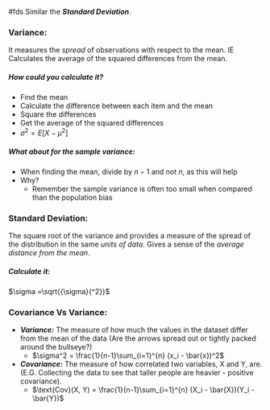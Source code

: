 #fds
Similar the ***Standard Deviation***. 

### Variance:
It measures the *spread* of observations with respect to the mean. IE Calculates the average of the squared differences from the mean. 
##### How could you calculate it?
- Find the mean
- Calculate the difference between each item and the mean
- Square the differences
- Get the average of the squared differences
- ${\sigma}^{2} = E[X-{\mu}^{2}]$
##### What about for the sample variance:
- When finding the mean, divide by $n-1$ and not $n$, as this will help 
- Why?
	- Remember the sample variance is often too small when compared than the population bias

### Standard Deviation:
The square root of the variance and provides a measure of the spread of the distribution in the same *units of data*. Gives a sense of the *average distance from the mean*.  

##### Calculate it:
$\sigma =\sqrt{{\sigma}{^2}}$

### Covariance Vs Variance:
- ***Variance:*** The measure of how much the values in the dataset differ from the mean of the data (Are the arrows spread out or tightly packed around the bullseye?)
	- $\sigma^2 = \frac{1}{n-1}\sum_{i=1}^{n} (x_i - \bar{x})^2$
- ***Covariance:*** The measure of how correlated two variables, X and Y, are. (E.G. Collecting the data to see that taller people are heavier - positive covariance). 
	- $\text{Cov}(X, Y) = \frac{1}{n-1}\sum_{i=1}^{n} (X_i - \bar{X})(Y_i - \bar{Y})$
